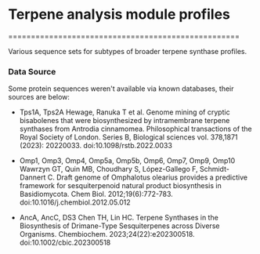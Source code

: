 # Terpene analysis module profiles
===================================================

Various sequence sets for subtypes of broader terpene synthase profiles.

### Data Source
Some protein sequences weren't available via known databases, their sources are below:

- Tps1A, Tps2A
Hewage, Ranuka T et al.
Genome mining of cryptic bisabolenes that were biosynthesized by intramembrane terpene synthases from Antrodia cinnamomea.
Philosophical transactions of the Royal Society of London. Series B, Biological sciences vol. 378,1871 (2023): 20220033.
doi:10.1098/rstb.2022.0033

- Omp1, Omp3, Omp4, Omp5a, Omp5b, Omp6, Omp7, Omp9, Omp10
Wawrzyn GT, Quin MB, Choudhary S, López-Gallego F, Schmidt-Dannert C.
Draft genome of Omphalotus olearius provides a predictive framework for sesquiterpenoid natural product biosynthesis in Basidiomycota.
Chem Biol. 2012;19(6):772-783.
doi:10.1016/j.chembiol.2012.05.012

- AncA, AncC, DS3
Chen TH, Lin HC.
Terpene Synthases in the Biosynthesis of Drimane-Type Sesquiterpenes across Diverse Organisms.
Chembiochem. 2023;24(22):e202300518.
doi:10.1002/cbic.202300518

